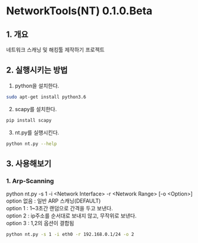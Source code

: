 NetworkTools(NT) 0.1.0.Beta  
===
## 1. 개요
네트워크 스캐닝 및 해킹툴 제작하기 프로젝트

## 2. 실행시키는 방법
1. python을 설치한다.
~~~bash
sudo apt-get install python3.6
~~~
2. scapy를 설치한다.
~~~bash
pip install scapy
~~~
3. nt.py를 실행시킨다.
~~~bash
python nt.py --help
~~~

## 3. 사용해보기
### 1. Arp-Scanning
python nt.py -s 1 -i \<Network Interface> -r \<Network Range> [-o \<Option>]  
option 없음 : 일반 ARP 스캐닝(DEFAULT)  
option 1 : 1~3초간 랜덤으로 간격을 두고 보낸다.  
option 2 : ip주소를 순서대로 보내지 않고, 무작위로 보낸다.  
option 3 : 1,2의 옵션이 결합됨  
~~~bash
python nt.py -s 1 -i eth0 -r 192.168.0.1/24 -o 2
~~~